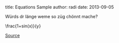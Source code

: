 title: Equations Sample
author: radi
date: 2013-09-05

Würds dr länge weme so züg chönnt mache?

<div lang="latex">
  \frac{1+sin(x)}{y}
</div>

[Source](http://www.codecogs.com/latex/htmlequations.php)
